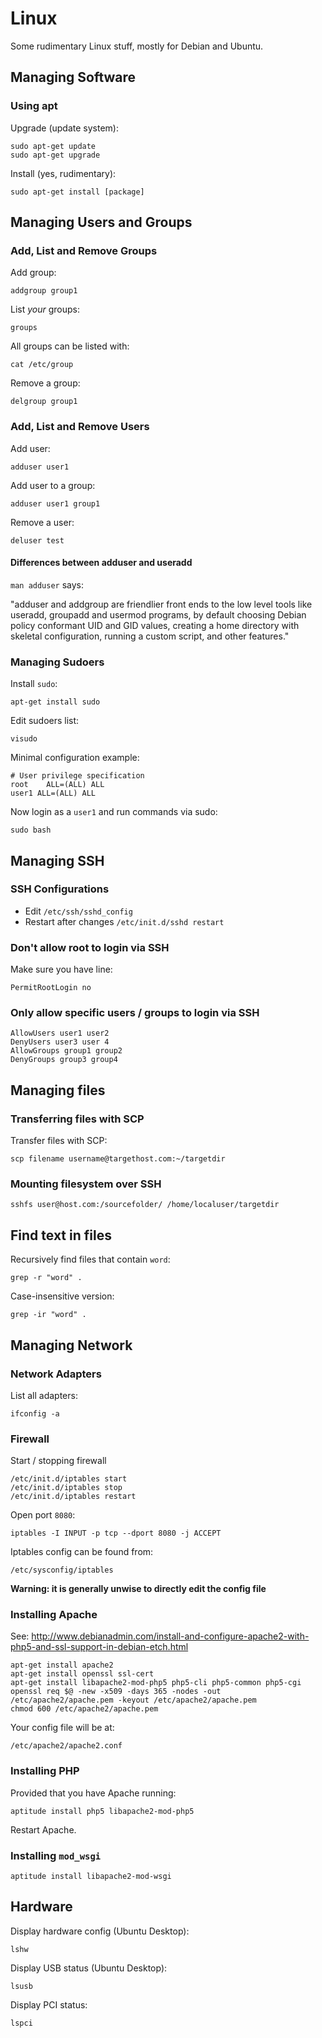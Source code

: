 # Linux

Some rudimentary Linux stuff, mostly for Debian and Ubuntu.

## Managing Software

### Using apt

Upgrade (update system):

	sudo apt-get update
	sudo apt-get upgrade

Install (yes, rudimentary):

	sudo apt-get install [package]
	
## Managing Users and Groups

### Add, List and Remove Groups

Add group:

	addgroup group1
	
List *your* groups:

	groups
	
All groups can be listed with:

	cat /etc/group

Remove a group:

	delgroup group1

### Add, List and Remove Users

Add user:

	adduser user1
	
Add user to a group:

	adduser user1 group1
	
Remove a user:

	deluser test

#### Differences between adduser and useradd

`man adduser` says:

"adduser and addgroup are friendlier front ends
to the low level tools like useradd, groupadd and
usermod programs, by default choosing Debian policy
conformant UID and GID values, creating a home
directory with skeletal configuration, running a
custom script, and other features."

### Managing Sudoers

Install `sudo`:

	apt-get install sudo
	
Edit sudoers list:

	visudo
	
Minimal configuration example:
	
	# User privilege specification
	root    ALL=(ALL) ALL
	user1 ALL=(ALL) ALL

Now login as a `user1` and run commands via sudo:

	sudo bash

## Managing SSH

### SSH Configurations

- Edit `/etc/ssh/sshd_config`
- Restart after changes `/etc/init.d/sshd restart`

### Don't allow root to login via SSH

Make sure you have line:

	PermitRootLogin no
	
### Only allow specific users / groups to login via SSH

	AllowUsers user1 user2
	DenyUsers user3 user 4
	AllowGroups group1 group2
	DenyGroups group3 group4

## Managing files

### Transferring files with SCP

Transfer files with SCP:

	scp filename username@targethost.com:~/targetdir

### Mounting filesystem over SSH

	sshfs user@host.com:/sourcefolder/ /home/localuser/targetdir

## Find text in files

Recursively find files that contain `word`:

	grep -r "word" .

Case-insensitive version:

	grep -ir "word" .

## Managing Network

### Network Adapters

List all adapters:

    ifconfig -a

### Firewall

Start / stopping firewall

    /etc/init.d/iptables start
    /etc/init.d/iptables stop
    /etc/init.d/iptables restart

Open port `8080`:

    iptables -I INPUT -p tcp --dport 8080 -j ACCEPT
    
Iptables config can be found from:

    /etc/sysconfig/iptables
    
**Warning: it is generally unwise to directly edit the config file**

### Installing Apache

See: <http://www.debianadmin.com/install-and-configure-apache2-with-php5-and-ssl-support-in-debian-etch.html>

	apt-get install apache2
	apt-get install openssl ssl-cert
	apt-get install libapache2-mod-php5 php5-cli php5-common php5-cgi
	openssl req $@ -new -x509 -days 365 -nodes -out /etc/apache2/apache.pem -keyout /etc/apache2/apache.pem
	chmod 600 /etc/apache2/apache.pem


Your config file will be at:

	/etc/apache2/apache2.conf

### Installing PHP

Provided that you have Apache running:

	aptitude install php5 libapache2-mod-php5
	
Restart Apache.

### Installing `mod_wsgi`

	aptitude install libapache2-mod-wsgi

## Hardware

Display hardware config (Ubuntu Desktop):

	lshw

Display USB status (Ubuntu Desktop):

	lsusb

Display PCI status:

	lspci

